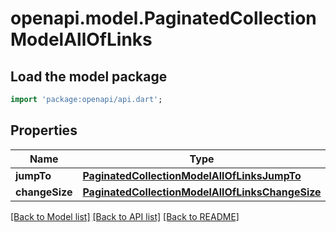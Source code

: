 # openapi.model.PaginatedCollectionModelAllOfLinks

## Load the model package
```dart
import 'package:openapi/api.dart';
```

## Properties
Name | Type | Description | Notes
------------ | ------------- | ------------- | -------------
**jumpTo** | [**PaginatedCollectionModelAllOfLinksJumpTo**](PaginatedCollectionModelAllOfLinksJumpTo.md) |  | 
**changeSize** | [**PaginatedCollectionModelAllOfLinksChangeSize**](PaginatedCollectionModelAllOfLinksChangeSize.md) |  | 

[[Back to Model list]](../README.md#documentation-for-models) [[Back to API list]](../README.md#documentation-for-api-endpoints) [[Back to README]](../README.md)


